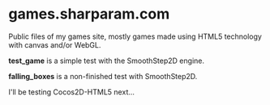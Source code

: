 games.sharparam.com
===================

Public files of my games site, mostly games made using HTML5 technology with canvas and/or WebGL.

**test_game** is a simple test with the SmoothStep2D engine.

**falling_boxes** is a non-finished test with SmoothStep2D.

I'll be testing Cocos2D-HTML5 next...
